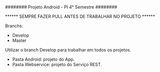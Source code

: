 ########
Projeto Android - PI 4° Semestre
########


****** SEMPRE FAZER PULL ANTES DE TRABALHAR NO PROJETO ******

Branchs:
- Develop
- Master

Utilizar o branch Develop para trabalhar em todos os projetos.

- Pasta Android: projeto do App.
- Pasta Webservice: projeto do Serviço REST.

